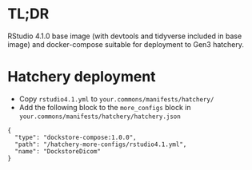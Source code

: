 # TL;DR

RStudio 4.1.0 base image (with devtools and tidyverse included in base image) and docker-compose suitable for deployment to Gen3 hatchery.

# Hatchery deployment

* Copy `rstudio4.1.yml` to `your.commons/manifests/hatchery/`
* Add the following block to the `more_configs` block in `your.commons/manifests/hatchery/hatchery.json`

```
{
  "type": "dockstore-compose:1.0.0",
  "path": "/hatchery-more-configs/rstudio4.1.yml",
  "name": "DockstoreDicom"
}
```